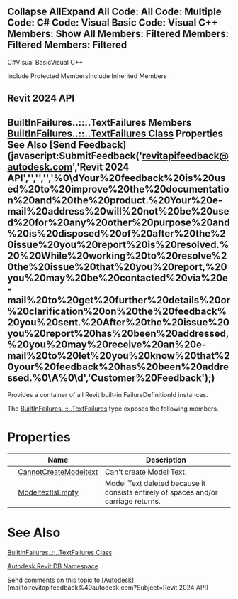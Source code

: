 ﻿

Collapse AllExpand All Code: All Code: Multiple Code: C# Code: Visual Basic Code: Visual C++  Members: Show All Members: Filtered Members: Filtered Members: Filtered   
---  
  
C#Visual BasicVisual C++

Include Protected MembersInclude Inherited Members

Revit 2024 API  
---  
BuiltInFailures..::..TextFailures Members  
[BuiltInFailures..::..TextFailures Class](184dc92b-abee-03c2-0034-34b7014b9d29.md) Properties See Also [Send Feedback](javascript:SubmitFeedback\('revitapifeedback@autodesk.com','Revit 2024 API','','','','%0\\dYour%20feedback%20is%20used%20to%20improve%20the%20documentation%20and%20the%20product.%20Your%20e-mail%20address%20will%20not%20be%20used%20for%20any%20other%20purpose%20and%20is%20disposed%20of%20after%20the%20issue%20you%20report%20is%20resolved.%20%20While%20working%20to%20resolve%20the%20issue%20that%20you%20report,%20you%20may%20be%20contacted%20via%20e-mail%20to%20get%20further%20details%20or%20clarification%20on%20the%20feedback%20you%20sent.%20After%20the%20issue%20you%20report%20has%20been%20addressed,%20you%20may%20receive%20an%20e-mail%20to%20let%20you%20know%20that%20your%20feedback%20has%20been%20addressed.%0\\A%0\\d','Customer%20Feedback'\);)  
---  
  
Provides a container of all Revit built-in FailureDefinitionId instances.

The [BuiltInFailures..::..TextFailures](184dc92b-abee-03c2-0034-34b7014b9d29.md) type exposes the following members.

# Properties

|  | Name | Description |
| --- | --- | --- |
|  | [CannotCreateModeltext](8f8d33fb-85a6-7290-4007-12f3207536e1.md) | Can't create Model Text. |
|  | [ModeltextIsEmpty](8c14448b-433a-c29b-42e3-9f2bb7704b70.md) | Model Text deleted because it consists entirely of spaces and/or carriage returns. |
  
# See Also

[BuiltInFailures..::..TextFailures Class](184dc92b-abee-03c2-0034-34b7014b9d29.md)

[Autodesk.Revit.DB Namespace](87546ba7-461b-c646-cbb1-2cb8f5bff8b2.md)

Send comments on this topic to [Autodesk](mailto:revitapifeedback%40autodesk.com?Subject=Revit 2024 API)